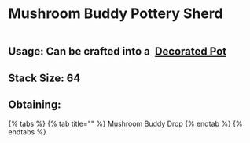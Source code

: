 # Mushroom Buddy Pottery Sherd

<figure><img src="https://github.com/user-attachments/assets/990bd85b-4b5c-4a42-8a62-57a60c0cb0fa" alt=""><figcaption></figcaption></figure>



## Usage: Can be crafted into a <img src="https://minecraft.wiki/images/thumb/Decorated_Pot_(N)_JE2_BE2.png/150px-Decorated_Pot_(N)_JE2_BE2.png?1209f" alt="" data-size="line"> [Decorated Pot](https://minecraft.wiki/w/Decorated\_Pot)

## <img src="https://minecraft.wiki/images/Light_Gray_Bundle_JE1_BE1.png?b552e" alt="" data-size="line">Stack Size: 64

## Obtaining:

{% tabs %}
{% tab title="" %}
Mushroom Buddy Drop
{% endtab %}
{% endtabs %}


